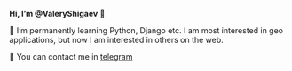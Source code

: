 **Hi, I’m @ValeryShigaev** 👋 



  🌱 I’m permanently learning Python, Django etc. I am most interested in geo applications, but now I am interested in others on the web.

💬 You can contact me in [telegram](https://t.me/valeryshigaev)


<!---
ValeryShigaev/ValeryShigaev is a ✨ special ✨ repository because its `README.md` (this file) appears on your GitHub profile.
You can click the Preview link to take a look at your changes.
--->
